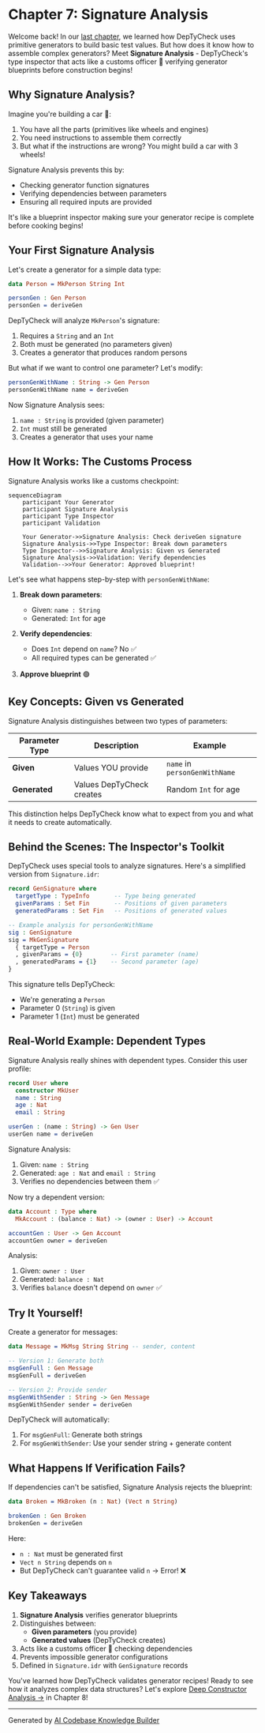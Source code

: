 # Chapter 7: Signature Analysis

Welcome back! In our [last chapter](06_generator_primitives_.md), we learned how DepTyCheck uses primitive generators to build basic test values. But how does it know how to assemble complex generators? Meet **Signature Analysis** - DepTyCheck's type inspector that acts like a customs officer 🛃 verifying generator blueprints before construction begins!

## Why Signature Analysis?

Imagine you're building a car 🚗:
1. You have all the parts (primitives like wheels and engines)
2. You need instructions to assemble them correctly
3. But what if the instructions are wrong? You might build a car with 3 wheels!

Signature Analysis prevents this by:
- Checking generator function signatures
- Verifying dependencies between parameters
- Ensuring all required inputs are provided

It's like a blueprint inspector making sure your generator recipe is complete before cooking begins!

## Your First Signature Analysis

Let's create a generator for a simple data type:

```idris
data Person = MkPerson String Int

personGen : Gen Person
personGen = deriveGen
```

DepTyCheck will analyze `MkPerson`'s signature:
1. Requires a `String` and an `Int`
2. Both must be generated (no parameters given)
3. Creates a generator that produces random persons

But what if we want to control one parameter? Let's modify:

```idris
personGenWithName : String -> Gen Person
personGenWithName name = deriveGen
```

Now Signature Analysis sees:
1. `name : String` is provided (given parameter)
2. `Int` must still be generated
3. Creates a generator that uses your name

## How It Works: The Customs Process

Signature Analysis works like a customs checkpoint:

```mermaid
sequenceDiagram
    participant Your Generator
    participant Signature Analysis
    participant Type Inspector
    participant Validation
    
    Your Generator->>Signature Analysis: Check deriveGen signature
    Signature Analysis->>Type Inspector: Break down parameters
    Type Inspector-->>Signature Analysis: Given vs Generated
    Signature Analysis->>Validation: Verify dependencies
    Validation-->>Your Generator: Approved blueprint!
```

Let's see what happens step-by-step with `personGenWithName`:

1. **Break down parameters**:
   - Given: `name : String`
   - Generated: `Int` for age

2. **Verify dependencies**:
   - Does `Int` depend on `name`? No ✅
   - All required types can be generated ✅

3. **Approve blueprint** 🟢

## Key Concepts: Given vs Generated

Signature Analysis distinguishes between two types of parameters:

| Parameter Type | Description | Example |
|----------------|-------------|---------|
| **Given** | Values YOU provide | `name` in `personGenWithName` |
| **Generated** | Values DepTyCheck creates | Random `Int` for age |

This distinction helps DepTyCheck know what to expect from you and what it needs to create automatically.

## Behind the Scenes: The Inspector's Toolkit

DepTyCheck uses special tools to analyze signatures. Here's a simplified version from `Signature.idr`:

```idris
record GenSignature where
  targetType : TypeInfo       -- Type being generated
  givenParams : Set Fin       -- Positions of given parameters
  generatedParams : Set Fin   -- Positions of generated values

-- Example analysis for personGenWithName
sig : GenSignature
sig = MkGenSignature 
  { targetType = Person
  , givenParams = {0}        -- First parameter (name)
  , generatedParams = {1}    -- Second parameter (age)
}
```

This signature tells DepTyCheck:
- We're generating a `Person`
- Parameter 0 (`String`) is given
- Parameter 1 (`Int`) must be generated

## Real-World Example: Dependent Types

Signature Analysis really shines with dependent types. Consider this user profile:

```idris
record User where
  constructor MkUser
  name : String
  age : Nat
  email : String

userGen : (name : String) -> Gen User
userGen name = deriveGen
```

Signature Analysis:
1. Given: `name : String`
2. Generated: `age : Nat` and `email : String`
3. Verifies no dependencies between them ✅

Now try a dependent version:

```idris
data Account : Type where
  MkAccount : (balance : Nat) -> (owner : User) -> Account

accountGen : User -> Gen Account
accountGen owner = deriveGen
```

Analysis:
1. Given: `owner : User`
2. Generated: `balance : Nat`
3. Verifies `balance` doesn't depend on `owner` ✅

## Try It Yourself!

Create a generator for messages:

```idris
data Message = MkMsg String String -- sender, content

-- Version 1: Generate both
msgGenFull : Gen Message
msgGenFull = deriveGen

-- Version 2: Provide sender
msgGenWithSender : String -> Gen Message
msgGenWithSender sender = deriveGen
```

DepTyCheck will automatically:
1. For `msgGenFull`: Generate both strings
2. For `msgGenWithSender`: Use your sender string + generate content

## What Happens If Verification Fails?

If dependencies can't be satisfied, Signature Analysis rejects the blueprint:

```idris
data Broken = MkBroken (n : Nat) (Vect n String)

brokenGen : Gen Broken
brokenGen = deriveGen
```

Here:
- `n : Nat` must be generated first
- `Vect n String` depends on `n`
- But DepTyCheck can't guarantee valid `n` → Error! ❌

## Key Takeaways

1. **Signature Analysis** verifies generator blueprints
2. Distinguishes between:
   - **Given parameters** (you provide)
   - **Generated values** (DepTyCheck creates)
3. Acts like a customs officer 🛃 checking dependencies
4. Prevents impossible generator configurations
5. Defined in `Signature.idr` with `GenSignature` records

You've learned how DepTyCheck validates generator recipes! Ready to see how it analyzes complex data structures? Let's explore [Deep Constructor Analysis →](08_deep_constructor_analysis_.md) in Chapter 8!

---

Generated by [AI Codebase Knowledge Builder](https://github.com/The-Pocket/Tutorial-Codebase-Knowledge)